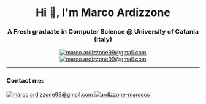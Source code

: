 <h1 align="center">Hi 👋, I'm Marco Ardizzone</h1>
<h3 align="center">A Fresh graduate in Computer Science @ University of Catania (Italy)</h3>

<p align="center">
   <a href="https://github.com/marco-ardi"> <img src="https://github-readme-stats.vercel.app/api?username=marco-ardi&show_icons=true&count_private=true&theme=radical" alt="marco.ardizzone99@gmail.com"></a><br>
  <a href="https://github.com/marco-ardi"> <img  src="https://github-readme-stats.vercel.app/api/top-langs/?username=marco-ardi&layout=compact&theme=radical&hide=shaderlab, css, hlsl" alt="marco.ardizzone99@gmail.com"></a>
</p>

<!--
[![Marco Ardizzone's github stats](https://github-readme-stats.vercel.app/api?username=marco-ardi&show_icons=true&count_private=true&theme=radical)](https://github.com/marco-ardi)

[![Top Langs](https://github-readme-stats.vercel.app/api/top-langs/?username=marco-ardi&layout=compact&theme=radical)](https://github.com/marco-ardi)
-->
***

<h3 align="left">Contact me:</h3>
<p align="left">
<a href="mailto:marco.ardizzone99@gmail.com" target="_blank"> <img style=" padding-right=50px;" align="center" src="https://user-images.githubusercontent.com/50525101/136530502-6214c692-ce46-4bef-8616-864c5692044a.png" alt="marco.ardizzone99@gmail.com" heigth="30" width="40"> </a>
<a href="https://linkedin.com/in/ardizzone-marcocs" target="_blank"><img align="center" src="https://cdn.icon-icons.com/icons2/3041/PNG/512/linkedin_logo_icon_189225.png" alt="ardizzone-marcocs" height="45" width="50" /></a>
</p>
<!--
<h3 align="left">Languages and Tools:</h3> 
<p align="left"> <a href="https://www.cprogramming.com/" target="_blank"> <img src="https://raw.githubusercontent.com/devicons/devicon/master/icons/c/c-original.svg" alt="c" width="40" height="40"/> </a> <a href="https://www.w3schools.com/cpp/" target="_blank"> <img src="https://raw.githubusercontent.com/devicons/devicon/master/icons/cplusplus/cplusplus-original.svg" alt="cplusplus" width="40" height="40"/> </a> <a href="https://www.w3schools.com/cs/" target="_blank"> <img src="https://raw.githubusercontent.com/devicons/devicon/master/icons/csharp/csharp-original.svg" alt="csharp" width="40" height="40"/> </a> <a href="https://www.docker.com/" target="_blank"> <img src="https://raw.githubusercontent.com/devicons/devicon/master/icons/docker/docker-original-wordmark.svg" alt="docker" width="40" height="40"/> </a> <a href="https://www.elastic.co" target="_blank"> <img src="https://www.vectorlogo.zone/logos/elastic/elastic-icon.svg" alt="elasticsearch" width="40" height="40"/> </a> <a href="https://git-scm.com/" target="_blank"> <img src="https://www.vectorlogo.zone/logos/git-scm/git-scm-icon.svg" alt="git" width="40" height="40"/> </a> <a href="https://www.java.com" target="_blank"> <img src="https://raw.githubusercontent.com/devicons/devicon/master/icons/java/java-original.svg" alt="java" width="40" height="40"/> </a> <a href="https://kafka.apache.org/" target="_blank"> <img src="https://www.vectorlogo.zone/logos/apache_kafka/apache_kafka-icon.svg" alt="kafka" width="40" height="40"/> </a> <a href="https://www.elastic.co/kibana" target="_blank"> <img src="https://www.vectorlogo.zone/logos/elasticco_kibana/elasticco_kibana-icon.svg" alt="kibana" width="40" height="40"/> </a> <a href="https://laravel.com/" target="_blank"> <img src="https://raw.githubusercontent.com/devicons/devicon/master/icons/laravel/laravel-plain-wordmark.svg" alt="laravel" width="40" height="40"/> </a> <a href="https://www.linux.org/" target="_blank"> <img src="https://raw.githubusercontent.com/devicons/devicon/master/icons/linux/linux-original.svg" alt="linux" width="40" height="40"/> </a> <a href="https://www.mysql.com/" target="_blank"> <img src="https://raw.githubusercontent.com/devicons/devicon/master/icons/mysql/mysql-original-wordmark.svg" alt="mysql" width="40" height="40"/> </a> <a href="https://opencv.org/" target="_blank"> <img src="https://www.vectorlogo.zone/logos/opencv/opencv-icon.svg" alt="opencv" width="40" height="40"/> </a> <a href="https://www.php.net" target="_blank"> <img src="https://raw.githubusercontent.com/devicons/devicon/master/icons/php/php-original.svg" alt="php" width="40" height="40"/> </a> <a href="https://www.python.org" target="_blank"> <img src="https://raw.githubusercontent.com/devicons/devicon/master/icons/python/python-original.svg" alt="python" width="40" height="40"/> </a> <a href="https://spring.io/" target="_blank"> <img src="https://www.vectorlogo.zone/logos/springio/springio-icon.svg" alt="spring" width="40" height="40"/> </a> <a href="https://unity.com/" target="_blank"> <img src="https://www.vectorlogo.zone/logos/unity3d/unity3d-icon.svg" alt="unity" width="40" height="40"/></a></p>
